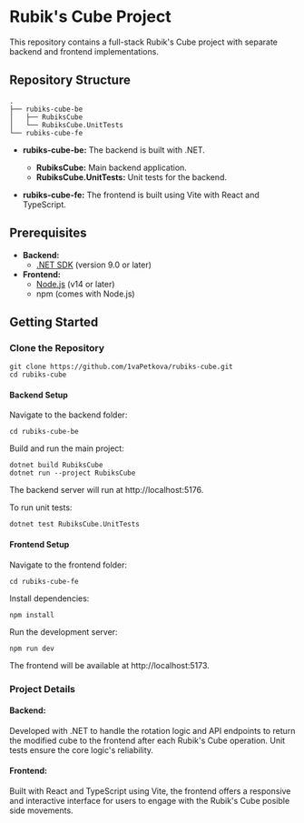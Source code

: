 
# Rubik's Cube Project

This repository contains a full-stack Rubik's Cube project with separate backend and frontend implementations.

## Repository Structure
```
.
├── rubiks-cube-be
│   ├── RubiksCube
│   └── RubiksCube.UnitTests
└── rubiks-cube-fe
```


- **rubiks-cube-be:** The backend is built with .NET.
  - **RubiksCube:** Main backend application.
  - **RubiksCube.UnitTests:** Unit tests for the backend.

- **rubiks-cube-fe:** The frontend is built using Vite with React and TypeScript.

## Prerequisites

- **Backend:**
  - [.NET SDK](https://dotnet.microsoft.com/download) (version 9.0 or later)
- **Frontend:**
  - [Node.js](https://nodejs.org/en/download/) (v14 or later)
  - npm (comes with Node.js)

## Getting Started

### Clone the Repository

```
git clone https://github.com/1vaPetkova/rubiks-cube.git
cd rubiks-cube
```
#### Backend Setup

Navigate to the backend folder:
```
cd rubiks-cube-be
```
Build and run the main project:
```
dotnet build RubiksCube
dotnet run --project RubiksCube
```

The backend server will run at http://localhost:5176.

To run unit tests:
```
dotnet test RubiksCube.UnitTests
```
#### Frontend Setup

Navigate to the frontend folder:
```
cd rubiks-cube-fe
```
Install dependencies:
```
npm install
```
Run the development server:
```
npm run dev
```

The frontend will be available at http://localhost:5173.

### Project Details
#### Backend:
Developed with .NET to handle the rotation logic and API endpoints to return the modified cube to the frontend after each Rubik's Cube operation. Unit tests ensure the core logic's reliability.
#### Frontend:
Built with React and TypeScript using Vite, the frontend offers a responsive and interactive interface for users to engage with the Rubik's Cube posible side movements.
